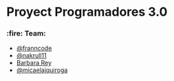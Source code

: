 <h1>Proyect Programadores 3.0</h1>

<h3>:fire: Team:</h3>
<ul>
  <li><a href="https://www.github.com/franncode">@franncode</a></li>
  <li><a href="https://www.github.com/nakrull11">@nakrull11</a></li>
  <li><a href="https://www.github.com/">Barbara Rey</a></li>
  <li><a href="https://www.github.com/micaelajquiroga">@micaelajquiroga</li>
</ul>
